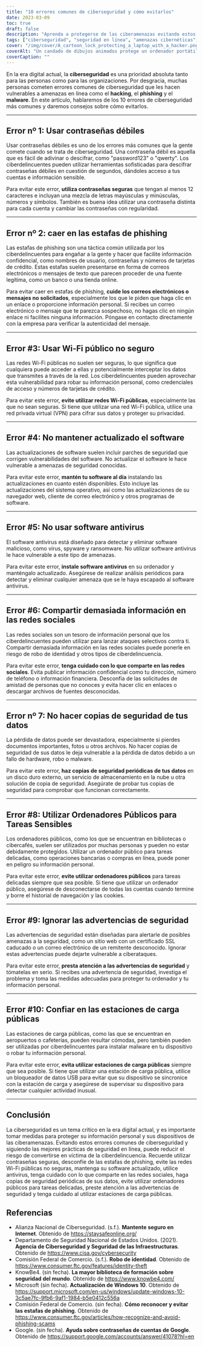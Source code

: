 ```yaml
---
title: "10 errores comunes de ciberseguridad y cómo evitarlos"
date: 2023-03-09
toc: true
draft: false
description: "Aprenda a protegerse de las ciberamenazas evitando estos 10 errores comunes de ciberseguridad."
tags: ["ciberseguridad", "seguridad en línea", "amenazas cibernéticas", "piratería", "phishing", "malware", "contraseñas", "Wi-Fi público", "antivirus", "social media", "copia de seguridad de datos", "advertencias de seguridad", "estaciones públicas de recarga", "seguridad informática", "prevención de la ciberdelincuencia", "robo de identidad", "privacidad digital", "seguridad de la red", "actualizaciones de software", "seguridad en línea"]
cover: "/img/cover/A_cartoon_lock_protecting_a_laptop_with_a_hacker.png"
coverAlt: "Un candado de dibujos animados protege un ordenador portátil, con un hacker al fondo."
coverCaption: ""
---
```



En la era digital actual, la **ciberseguridad** es una prioridad absoluta tanto para las personas como para las organizaciones. Por desgracia, muchas personas cometen errores comunes de ciberseguridad que les hacen vulnerables a amenazas en línea como el **hacking**, el **phishing** y el **malware**. En este artículo, hablaremos de los 10 errores de ciberseguridad más comunes y daremos consejos sobre cómo evitarlos.

____

## Error nº 1: Usar contraseñas débiles

Usar contraseñas débiles es uno de los errores más comunes que la gente comete cuando se trata de ciberseguridad. Una contraseña débil es aquella que es fácil de adivinar o descifrar, como "password123" o "qwerty". Los ciberdelincuentes pueden utilizar herramientas sofisticadas para descifrar contraseñas débiles en cuestión de segundos, dándoles acceso a tus cuentas e información sensible.

Para evitar este error, **utiliza contraseñas seguras** que tengan al menos 12 caracteres e incluyan una mezcla de letras mayúsculas y minúsculas, números y símbolos. También es buena idea utilizar una contraseña distinta para cada cuenta y cambiar las contraseñas con regularidad.

____


## Error nº 2: caer en las estafas de phishing

Las estafas de phishing son una táctica común utilizada por los ciberdelincuentes para engañar a la gente y hacer que facilite información confidencial, como nombres de usuario, contraseñas y números de tarjetas de crédito. Estas estafas suelen presentarse en forma de correos electrónicos o mensajes de texto que parecen proceder de una fuente legítima, como un banco o una tienda online.

Para evitar caer en estafas de phishing, **cuide los correos electrónicos o mensajes no solicitados**, especialmente los que le piden que haga clic en un enlace o proporcione información personal. Si recibes un correo electrónico o mensaje que te parezca sospechoso, no hagas clic en ningún enlace ni facilites ninguna información. Póngase en contacto directamente con la empresa para verificar la autenticidad del mensaje.

____


## Error #3: Usar Wi-Fi público no seguro

Las redes Wi-Fi públicas no suelen ser seguras, lo que significa que cualquiera puede acceder a ellas y potencialmente interceptar los datos que transmites a través de la red. Los ciberdelincuentes pueden aprovechar esta vulnerabilidad para robar su información personal, como credenciales de acceso y números de tarjetas de crédito.

Para evitar este error, **evite utilizar redes Wi-Fi públicas**, especialmente las que no sean seguras. Si tiene que utilizar una red Wi-Fi pública, utilice una red privada virtual (VPN) para cifrar sus datos y proteger su privacidad.

____


## Error #4: No mantener actualizado el software

Las actualizaciones de software suelen incluir parches de seguridad que corrigen vulnerabilidades del software. No actualizar el software le hace vulnerable a amenazas de seguridad conocidas.

Para evitar este error, **mantén tu software al día** instalando las actualizaciones en cuanto estén disponibles. Esto incluye las actualizaciones del sistema operativo, así como las actualizaciones de su navegador web, cliente de correo electrónico y otros programas de software.

____


## Error #5: No usar software antivirus

El software antivirus está diseñado para detectar y eliminar software malicioso, como virus, spyware y ransomware. No utilizar software antivirus le hace vulnerable a este tipo de amenazas.

Para evitar este error, **instale software antivirus** en su ordenador y manténgalo actualizado. Asegúrese de realizar análisis periódicos para detectar y eliminar cualquier amenaza que se le haya escapado al software antivirus.

____


## Error #6: Compartir demasiada información en las redes sociales

Las redes sociales son un tesoro de información personal que los ciberdelincuentes pueden utilizar para lanzar ataques selectivos contra ti. Compartir demasiada información en las redes sociales puede ponerle en riesgo de robo de identidad y otros tipos de ciberdelincuencia.

Para evitar este error, **tenga cuidado con lo que comparte en las redes sociales**. Evita publicar información confidencial como tu dirección, número de teléfono o información financiera. Desconfía de las solicitudes de amistad de personas que no conoces y evita hacer clic en enlaces o descargar archivos de fuentes desconocidas.

____


## Error nº 7: No hacer copias de seguridad de tus datos

La pérdida de datos puede ser devastadora, especialmente si pierdes documentos importantes, fotos u otros archivos. No hacer copias de seguridad de sus datos le deja vulnerable a la pérdida de datos debido a un fallo de hardware, robo o malware.

Para evitar este error, **haz copias de seguridad periódicas de tus datos** en un disco duro externo, un servicio de almacenamiento en la nube u otra solución de copia de seguridad. Asegúrate de probar tus copias de seguridad para comprobar que funcionan correctamente.

____


## Error #8: Utilizar Ordenadores Públicos para Tareas Sensibles

Los ordenadores públicos, como los que se encuentran en bibliotecas o cibercafés, suelen ser utilizados por muchas personas y pueden no estar debidamente protegidos. Utilizar un ordenador público para tareas delicadas, como operaciones bancarias o compras en línea, puede poner en peligro su información personal.

Para evitar este error, **evite utilizar ordenadores públicos** para tareas delicadas siempre que sea posible. Si tiene que utilizar un ordenador público, asegúrese de desconectarse de todas las cuentas cuando termine y borre el historial de navegación y las cookies.


____


## Error #9: Ignorar las advertencias de seguridad

Las advertencias de seguridad están diseñadas para alertarle de posibles amenazas a la seguridad, como un sitio web con un certificado SSL caducado o un correo electrónico de un remitente desconocido. Ignorar estas advertencias puede dejarte vulnerable a ciberataques.

Para evitar este error, **presta atención a las advertencias de seguridad** y tómatelas en serio. Si recibes una advertencia de seguridad, investiga el problema y toma las medidas adecuadas para proteger tu ordenador y tu información personal.


____

## Error #10: Confiar en las estaciones de carga públicas

Las estaciones de carga públicas, como las que se encuentran en aeropuertos o cafeterías, pueden resultar cómodas, pero también pueden ser utilizadas por ciberdelincuentes para instalar malware en tu dispositivo o robar tu información personal.

Para evitar este error, **evita utilizar estaciones de carga públicas** siempre que sea posible. Si tiene que utilizar una estación de carga pública, utilice un bloqueador de datos USB para evitar que su dispositivo se sincronice con la estación de carga y asegúrese de supervisar su dispositivo para detectar cualquier actividad inusual.

____


## Conclusión

La ciberseguridad es un tema crítico en la era digital actual, y es importante tomar medidas para proteger su información personal y sus dispositivos de las ciberamenazas. Evitando estos errores comunes de ciberseguridad y siguiendo las mejores prácticas de seguridad en línea, puede reducir el riesgo de convertirse en víctima de la ciberdelincuencia. Recuerde utilizar contraseñas seguras, desconfíe de las estafas de phishing, evite las redes Wi-Fi públicas no seguras, mantenga su software actualizado, utilice antivirus, tenga cuidado con lo que comparte en las redes sociales, haga copias de seguridad periódicas de sus datos, evite utilizar ordenadores públicos para tareas delicadas, preste atención a las advertencias de seguridad y tenga cuidado al utilizar estaciones de carga públicas.

## Referencias

- Alianza Nacional de Ciberseguridad. (s.f.). **Mantente seguro en Internet**. Obtenido de https://staysafeonline.org/
- Departamento de Seguridad Nacional de Estados Unidos. (2021). **Agencia de Ciberseguridad y Seguridad de las Infraestructuras**. Obtenido de https://www.cisa.gov/cybersecurity
- Comisión Federal de Comercio. (s.f.). **Robo de identidad**. Obtenido de https://www.consumer.ftc.gov/features/identity-theft
- KnowBe4. (sin fecha). **La mayor biblioteca de formación sobre seguridad del mundo**. Obtenido de https://www.knowbe4.com/
- Microsoft (sin fecha). **Actualización de Windows 10**. Obtenido de https://support.microsoft.com/en-us/windows/update-windows-10-3c5ae7fc-9fb6-9af1-1984-b5e0412c556a
- Comisión Federal de Comercio. (sin fecha). **Cómo reconocer y evitar las estafas de phishing**. Obtenido de https://www.consumer.ftc.gov/articles/how-recognize-and-avoid-phishing-scams
- Google. (sin fecha). **Ayuda sobre contraseñas de cuentas de Google**. Obtenido de https://support.google.com/accounts/answer/41078?hl=en
